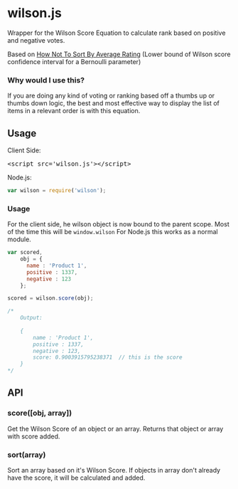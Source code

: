 # wilson.js

Wrapper for the Wilson Score Equation to calculate rank based on positive and negative votes.

Based on [How Not To Sort By Average Rating](http://d.pr/ka8D)
(Lower bound of Wilson score confidence interval for a Bernoulli parameter)

### Why would I use this?
If you are doing any kind of voting or ranking based off a thumbs up or thumbs down logic, the best and most effective way to display the list of items in a relevant order is with this equation.

## Usage

Client Side:
<pre>
&lt;script src='wilson.js'&gt;&lt;/script&gt;
</pre>

Node.js:

```javascript
var wilson = require('wilson');
```

### Usage
For the client side, he wilson object is now bound to the parent scope. Most of the time this will be ` window.wilson `
For Node.js this works as a normal module.

```javascript
var scored,
    obj = {
      name : 'Product 1',
      positive : 1337,
      negative : 123
    };

scored = wilson.score(obj);

/*
    Output:
    
    {
        name : 'Product 1',
        positive : 1337,
        negative : 123,
        score: 0.9003915795238371  // this is the score
    }
*/
```

## API
### score([obj, array])
Get the Wilson Score of an object or an array. Returns that object or array with score added.
### sort(array)
Sort an array based on it's Wilson Score. If objects in array don't already have the score, it will be calculated and added.

